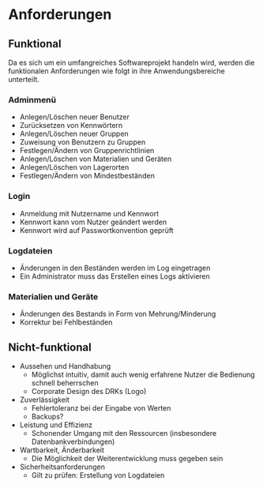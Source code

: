 # Anforderungen

## Funktional

Da es sich um ein umfangreiches Softwareprojekt handeln wird, werden die funktionalen Anforderungen wie folgt in ihre Anwendungsbereiche unterteilt.

### Adminmenü

- Anlegen/Löschen neuer Benutzer
- Zurücksetzen von Kennwörtern
- Anlegen/Löschen neuer Gruppen
- Zuweisung von Benutzern zu Gruppen
- Festlegen/Ändern von Gruppenrichtlinien
- Anlegen/Löschen von Materialien und Geräten
- Anlegen/Löschen von Lagerorten
- Festlegen/Ändern von Mindestbeständen

### Login

- Anmeldung mit Nutzername und Kennwort
- Kennwort kann vom Nutzer geändert werden
- Kennwort wird auf Passwortkonvention geprüft

### Logdateien

- Änderungen in den Beständen werden im Log eingetragen
- Ein Administrator muss das Erstellen eines Logs aktivieren

### Materialien und Geräte

- Änderungen des Bestands in Form von Mehrung/Minderung
- Korrektur bei Fehlbeständen


## Nicht-funktional

- Aussehen und Handhabung
    - Möglichst intuitiv, damit auch wenig erfahrene Nutzer die Bedienung schnell beherrschen
    - Corporate Design des DRKs (Logo)
- Zuverlässigkeit
    - Fehlertoleranz bei der Eingabe von Werten
    - Backups?
- Leistung und Effizienz
    - Schonender Umgang mit den Ressourcen (insbesondere Datenbankverbindungen)
- Wartbarkeit, Änderbarkeit
    - Die Möglichkeit der Weiterentwicklung muss gegeben sein
- Sicherheitsanforderungen
    - Gilt zu prüfen: Erstellung von Logdateien
